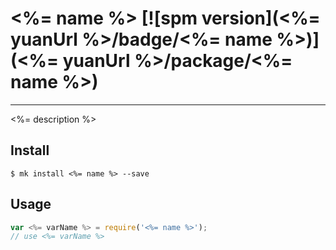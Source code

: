 # <%= name %> [![spm version](<%= yuanUrl %>/badge/<%= name %>)](<%= yuanUrl %>/package/<%= name %>)

---

<%= description %>

## Install

```
$ mk install <%= name %> --save
```

## Usage

```js
var <%= varName %> = require('<%= name %>');
// use <%= varName %>
```
